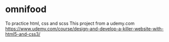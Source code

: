 # omnifood
To practice html, css and scss
This project from a udemy.com
https://www.udemy.com/course/design-and-develop-a-killer-website-with-html5-and-css3/
